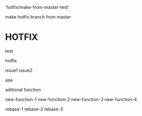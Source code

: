 'hotfix/make-from-master-test'

make hotfix branch from master

# HOTFIX

test

hotfix

issue1
issue2

aaa

aditional function

new-function-1
new-function-2
new-function-3
new-function-4

rebase-1
rebase-2
rebase-3